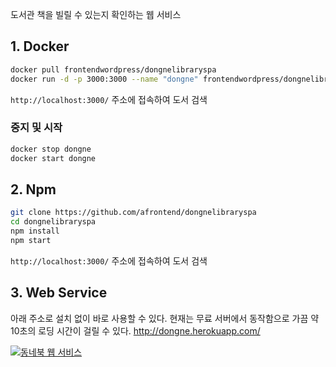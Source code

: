 도서관 책을 빌릴 수 있는지 확인하는 웹 서비스

## 1. Docker
```sh
docker pull frontendwordpress/dongnelibraryspa
docker run -d -p 3000:3000 --name "dongne" frontendwordpress/dongnelibraryspa
```

`http://localhost:3000/` 주소에 접속하여 도서 검색

### 중지 및 시작
```sh
docker stop dongne
docker start dongne
```

## 2. Npm
```sh
git clone https://github.com/afrontend/dongnelibraryspa
cd dongnelibraryspa
npm install
npm start
```
`http://localhost:3000/` 주소에 접속하여 도서 검색

## 3. Web Service

아래 주소로 설치 없이 바로 사용할 수 있다. 현재는 무료 서버에서 동작함으로 가끔 약 10초의 로딩 시간이 걸릴 수 있다.
http://dongne.herokuapp.com/

[![동네북 웹 서비스](https://agvim.files.wordpress.com/2017/07/dongne23.png "동네북 스크린 샷")][dls-url]

[dls-url]: http://dongne.herokuapp.com/
